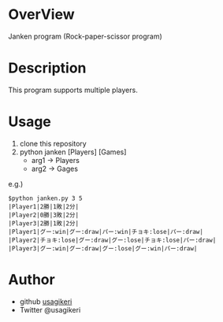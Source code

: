 # OverView
Janken program (Rock-paper-scissor program)

# Description
This program supports multiple players.

# Usage
1. clone this repository
2. python janken [Players] [Games]
    * arg1 -> Players
    * arg2 -> Gages

e.g.)
```
$python janken.py 3 5
|Player1|2勝|1敗|2分|
|Player2|0勝|3敗|2分|
|Player3|2勝|1敗|2分|
|Player1|グー:win|グー:draw|パー:win|チョキ:lose|パー:draw|
|Player2|チョキ:lose|グー:draw|グー:lose|チョキ:lose|パー:draw|
|Player3|グー:win|グー:draw|グー:lose|グー:win|パー:draw|
```
# Author
* github [usagikeri](https://github.com/usagikeri)
* Twitter @usagikeri
